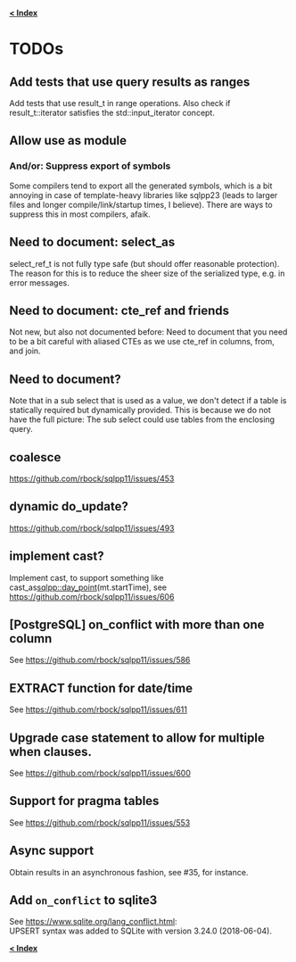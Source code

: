[**< Index**](/docs/README.md)

# TODOs

## Add tests that use query results as ranges
Add tests that use result_t in range operations. Also check if result_t::iterator satisfies the std::input_iterator concept.

## Allow use as module
### And/or: Suppress export of symbols

Some compilers tend to export all the generated symbols, which is a bit annoying
in case of template-heavy libraries like sqlpp23 (leads to larger files and
longer compile/link/startup times, I believe). There are ways to suppress this
in most compilers, afaik.

## Need to document: select_as
select_ref_t is not fully type safe (but should offer reasonable protection).
The reason for this is to reduce the sheer size of the serialized type, e.g. in error messages.

## Need to document: cte_ref and friends
Not new, but also not documented before: Need to document that you need to be a bit careful with aliased CTEs as we use cte_ref in columns, from, and join.

## Need to document?
Note that in a sub select that is used as a value, we don't detect if a table is statically required but dynamically provided. This is because we do not have the full picture: The sub select could use tables from the enclosing query.


## coalesce
https://github.com/rbock/sqlpp11/issues/453

## dynamic do_update?
https://github.com/rbock/sqlpp11/issues/493

## implement cast?
Implement cast, to support something like cast_as<sqlpp::day_point>(mt.startTime),
see https://github.com/rbock/sqlpp11/issues/606

## [PostgreSQL] on_conflict with more than one column
See https://github.com/rbock/sqlpp11/issues/586

## EXTRACT function for date/time
See https://github.com/rbock/sqlpp11/issues/611

## Upgrade case statement to allow for multiple when clauses.
See https://github.com/rbock/sqlpp11/issues/600

## Support for pragma tables
See https://github.com/rbock/sqlpp11/issues/553

## Async support

Obtain results in an asynchronous fashion, see #35, for instance.

## Add `on_conflict` to sqlite3

See https://www.sqlite.org/lang_conflict.html: \
UPSERT syntax was added to SQLite with version 3.24.0 (2018-06-04).


[**< Index**](/docs/README.md)
